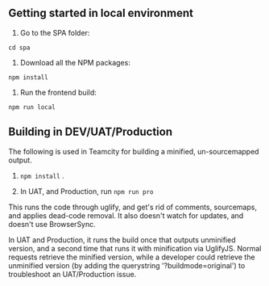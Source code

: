 ## Getting started in local environment
1. Go to the SPA folder:

  `cd spa`
1. Download all the NPM packages:

 `npm install`

1. Run the frontend build:

  `npm run local`


## Building in DEV/UAT/Production
The following is used in Teamcity for building a minified, un-sourcemapped output.

1. `npm install` .

1. In UAT, and Production, run `npm run pro`

  This runs the code through uglify, and get's rid of comments, sourcemaps, and applies dead-code removal. It also doesn't watch for updates, and doesn't use BrowserSync.

  In UAT and Production, it runs the build once that outputs unminified version, and a second time that runs it with minification via UglifyJS. Normal requests retrieve the minified version, while a developer could retrieve the unminified version (by adding the querystring '?buildmode=original') to troubleshoot an UAT/Production issue.
